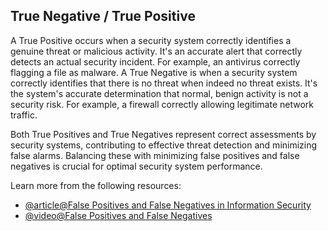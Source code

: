 ## True Negative / True Positive

A True Positive occurs when a security system correctly identifies a genuine threat or malicious activity. It's an accurate alert that correctly detects an actual security incident. For example, an antivirus correctly flagging a file as malware. A True Negative is when a security system correctly identifies that there is no threat when indeed no threat exists. It's the system's accurate determination that normal, benign activity is not a security risk. For example, a firewall correctly allowing legitimate network traffic.

Both True Positives and True Negatives represent correct assessments by security systems, contributing to effective threat detection and minimizing false alarms. Balancing these with minimizing false positives and false negatives is crucial for optimal security system performance.

Learn more from the following resources:

- [@article@False Positives and False Negatives in Information Security](https://www.guardrails.io/blog/false-positives-and-false-negatives-in-information-security/)
- [@video@False Positives and False Negatives](https://www.youtube.com/watch?v=bUNBzMnfHLw)
